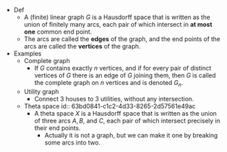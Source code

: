 - Def
	- A (finite) linear graph $G$ is a Hausdorff space that is written as the union of finitely many arcs, each pair of which intersect in **at most one** common end point.
	- The arcs are called the **edges** of the graph, and the end points of the arcs are called the **vertices** of the graph.
- Examples
	- Complete graph
		- If $G$ contains exactly $n$ vertices, and if for every pair of distinct vertices of $G$ there is an edge of $G$ joining them, then $G$ is called the complete graph on $n$ vertices and is denoted $G_n$.
	- Utility graph
		- Connect 3 houses to 3 utilities, without any intersection.
	- Theta space
	  id:: 63bd0841-c1c2-4d33-8265-2d57561e49ac
		- A theta space $X$ is a Hausdorff space that is written as the union of three arcs $A, B$, and $C$, each pair of which intersect precisely in their end points.
			- Actually it is not a graph, but we can make it one by breaking some arcs into two.